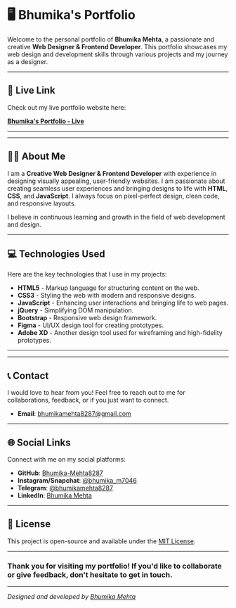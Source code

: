 # 🖥️ **Bhumika's Portfolio**

Welcome to the personal portfolio of **Bhumika Mehta**, a passionate and creative **Web Designer & Frontend Developer**. This portfolio showcases my web design and development skills through various projects and my journey as a designer.

---

## 🚀 **Live Link**

Check out my live portfolio website here:

[**Bhumika's Portfolio - Live**](https://bhumika-portfolio-website.github.io)  

---

---

## 👩‍💻 **About Me**

I am a **Creative Web Designer & Frontend Developer** with experience in designing visually appealing, user-friendly websites. I am passionate about creating seamless user experiences and bringing designs to life with **HTML**, **CSS**, and **JavaScript**. I always focus on pixel-perfect design, clean code, and responsive layouts.

I believe in continuous learning and growth in the field of web development and design.

---

## 💻 **Technologies Used**

Here are the key technologies that I use in my projects:

- **HTML5** - Markup language for structuring content on the web.
- **CSS3** - Styling the web with modern and responsive designs.
- **JavaScript** - Enhancing user interactions and bringing life to web pages.
- **jQuery** - Simplifying DOM manipulation.
- **Bootstrap** - Responsive web design framework.
- **Figma** - UI/UX design tool for creating prototypes.
- **Adobe XD** - Another design tool used for wireframing and high-fidelity prototypes.

---



---

## 📞 **Contact**

I would love to hear from you! Feel free to reach out to me for collaborations, feedback, or if you just want to connect.

- **Email**: [bhumikamehta8287@gmail.com](mailto:bhumikamehta8287@gmail.com)

---

## 🌐 **Social Links**

Connect with me on my social platforms:

- **GitHub**: [Bhumika-Mehta8287](https://github.com/Bhumika-Mehta8287)
- **Instagram/Snapchat**: [@bhumika_m7046](https://www.snapchat.com/add/bhumika_m7046?share_id=WqZYRnsuwG0&locale=en-US)
- **Telegram**: [@bhumikamehta8287](http://t.me/bhumikamehta8287)
- **LinkedIn**: [Bhumika Mehta](https://www.linkedin.com/in/bhumika-mehta-8287/)

---

## 📜 **License**

This project is open-source and available under the [MIT License](https://opensource.org/licenses/MIT).

---

### Thank you for visiting my portfolio! If you'd like to collaborate or give feedback, don't hesitate to get in touch.

---

*Designed and developed by [Bhumika Mehta](https://github.com/Bhumika-Mehta8287)*
